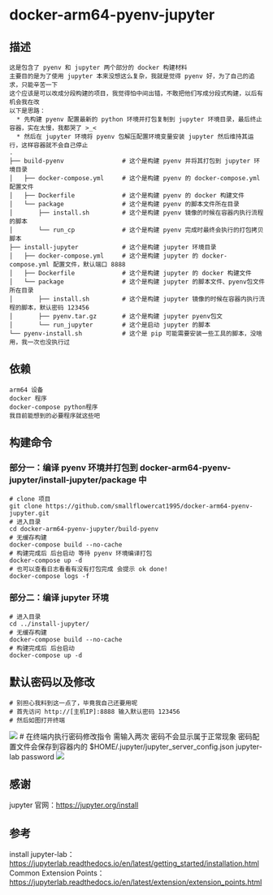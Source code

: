 # docker-arm64-pyenv-jupyter
## 描述
    这是包含了 pyenv 和 jupyter 两个部分的 docker 构建材料  
    主要目的是为了使用 jupyter 本来没想这么复杂，我就是觉得 pyenv 好，为了自己的追求，只能辛苦一下  
    这个应该是可以改成分段构建的项目，我觉得怕中间出错，不敢把他们写成分段式构建，以后有机会我在改  
    以下是思路：  
      * 先构建 pyenv 配置最新的 python 环境并打包复制到 jupyter 环境目录，最后终止容器，实在太慢，我都哭了 >_<
      * 然后在 jupyter 环境将 pyenv 包解压配置环境变量安装 jupyter 然后维持其运行，这样容器就不会自己停止 
    . 
    ├── build-pyenv                # 这个是构建 pyenv 并将其打包到 jupyter 环境目录  
    │   ├── docker-compose.yml     # 这个是构建 pyenv 的 docker-compose.yml 配置文件  
    │   ├── Dockerfile             # 这个是构建 pyenv 的 docker 构建文件  
    │   └── package                # 这个是构建 pyenv 的脚本文件所在目录   
    │       ├── install.sh         # 这个是构建 pyenv 镜像的时候在容器内执行流程的脚本   
    │       └── run_cp             # 这个是构建 pyenv 完成时最终会执行的打包拷贝脚本   
    ├── install-jupyter            # 这个是构建 jupyter 环境目录  
    │   ├── docker-compose.yml     # 这个是构建 jupyter 的 docker-compose.yml 配置文件，默认端口 8888  
    │   ├── Dockerfile             # 这个是构建 jupyter 的 docker 构建文件  
    │   └── package                # 这个是构建 jupyter 的脚本文件、pyenv包文件所在目录  
    │       ├── install.sh         # 这个是构建 jupyter 镜像的时候在容器内执行流程的脚本，默认密码 123456  
    │       ├── pyenv.tar.gz       # 这个是构建 jupyter pyenv包文  
    │       └── run_jupyter        # 这个是启动 jupyter 的脚本  
    └── pyenv-install.sh           # 这个是 pip 可能需要安装一些工具的脚本，没啥用，我一次也没执行过  

## 依赖
    arm64 设备
    docker 程序
    docker-compose python程序
    我目前能想到的必要程序就这些吧

## 构建命令
### 部分一：编译 pyenv 环境并打包到 docker-arm64-pyenv-jupyter/install-jupyter/package 中
    # clone 项目
    git clone https://github.com/smallflowercat1995/docker-arm64-pyenv-jupyter.git
    # 进入目录
    cd docker-arm64-pyenv-jupyter/build-pyenv
    # 无缓存构建
    docker-compose build --no-cache
    # 构建完成后 后台启动 等待 pyenv 环境编译打包
    docker-compose up -d
    # 也可以查看日志看看有没有打包完成 会提示 ok done!
    docker-compose logs -f
### 部分二：编译 jupyter 环境
    # 进入目录
    cd ../install-jupyter/
    # 无缓存构建
    docker-compose build --no-cache
    # 构建完成后 后台启动
    docker-compose up -d

## 默认密码以及修改
    # 别担心我料到这一点了，毕竟我自己还要用呢
    # 首先访问 http://[主机IP]:8888 输入默认密码 123456
    # 然后如图打开终端
   <img src="https://user-images.githubusercontent.com/94947393/179494632-fccd5e68-6d44-440c-b56d-82e8813c837d.png"/>
    # 在终端内执行密码修改指令 需输入两次 密码不会显示属于正常现象 密码配置文件会保存到容器内的 $HOME/.jupyter/jupyter_server_config.json 
    jupyter-lab password
   <img src="https://user-images.githubusercontent.com/94947393/179495057-b3a2148c-3abe-401f-98c7-647cd6521141.png"/>
    
## 感谢
jupyter 官网：https://jupyter.org/install    

## 参考
install jupyter-lab：https://jupyterlab.readthedocs.io/en/latest/getting_started/installation.html  
Common Extension Points：https://jupyterlab.readthedocs.io/en/latest/extension/extension_points.html   
